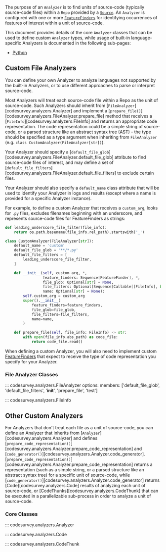 The purpose of an `Analyzer` is to find units of source-code
(typically source-code files) within a `Repo` provided by a
[`Source`](../sources/core.md). An `Analyzer` is configured with one
or more [`FeatureFinders`](features.md) for identifying occurrences of
features of interest within a unit of source-code.

This document provides details of the core `Analyzer` classes that can
be used to define custom `Analyzer` types, while usage of built-in
language-specific Analyzers is documented in the following sub-pages:

* [Python](python.md)

## Custom File Analyzers

You can define your own Analyzer to analyze languages not supported by
the built-in Analyzers, or to use different approaches to parse or
interpret source-code.

Most Analyzers will treat each source-code file within a Repo as the
unit of source-code. Such Analyzers should inherit from
[`FileAnalyzer`][codesurvey.analyzers.Analyzer] and implement a
[`prepare_file()`][codesurvey.analyzers.FileAnalyzer.prepare_file]
method that receives a [`FileInfo`][codesurvey.analyzers.FileInfo] and
returns an appropriate code representation. The code representation
could be a simple string of source-code, or a parsed structure like an
abstract syntax tree (AST) - the type should be specified as a type
argument when inheriting from `FileAnalyzer` (e.g. `class
CustomAnalyzer(FileAnalyzer[str])`).

Your Analyzer should specify a
[`default_file_glob`][codesurvey.analyzers.FileAnalyzer.default_file_glob]
attribute to find source-code files of interest, and may define a set
of
[`default_file_filters`][codesurvey.analyzers.FileAnalyzer.default_file_filters]
to exclude certain files.

Your Analyzer should also specify a `default_name` class attribute
that will be used to identify your Analyzer in logs and results
(except where a name is provided for a specific Analyzer instance).

For example, to define a custom Analyzer that receives a `custom_arg`,
looks for `.py` files, excludes filenames beginning with an
underscore, and represents source-code files for FeatureFinders as
strings:

```python
def leading_underscore_file_filter(file_info):
    return os.path.basename(file_info.rel_path).startswith('_')

class CustomAnalyzer(FileAnalyzer[str]):
    default_name = 'custom'
    default_file_glob = '**/*.py'
    default_file_filters = [
        leading_underscore_file_filter,
    ]

    def __init__(self, custom_arg, *,
                 feature_finders: Sequence[FeatureFinder], *,
                 file_glob: Optional[str] = None,
                 file_filters: Optional[Sequence[Callable[[FileInfo], bool]]] = None,
                 name: Optional[str] = None):
        self.custom_arg = custom_arg
        super().__init__(
            feature_finders=feature_finders,
            file_glob=file_glob,
            file_filters=file_filters,
            name=name,
        )

    def prepare_file(self, file_info: FileInfo) -> str:
        with open(file_info.abs_path) as code_file:
            return code_file.read()
```


When defining a custom Analyzer, you will also need to implement
custom [FeatureFinders](features.md) that expect to receive the type
of code representation you specify for your Analyzer.

### File Analyzer Classes

::: codesurvey.analyzers.FileAnalyzer
    options:
        members: ['default_file_glob', 'default_file_filters', '__init__', 'prepare_file', 'test']

::: codesurvey.analyzers.FileInfo

## Other Custom Analyzers

For Analyzers that don't treat each file as a unit of source-code, you
can define an Analyzer that inherits from
[`Analyzer`][codesurvey.analyzers.Analyzer] and defines
[`prepare_code_representation()`][codesurvey.analyzers.Analyzer.prepare_code_representation]
and
[`code_generator()`][codesurvey.analyzers.Analyzer.code_generator].
[`prepare_code_representation()`][codesurvey.analyzers.Analyzer.prepare_code_representation]
returns a representation (such as a simple string, or a parsed
structure like an abstract syntax tree) for a specific unit of
source-code, while
[`code_generator()`][codesurvey.analyzers.Analyzer.code_generator]
returns [Code][codesurvey.analyzers.Code] results of analyzing each unit
of source-code, or [CodeThunks][codesurvey.analyzers.CodeThunk] that
can be executed in a parallelizable sub-process in order to analyze a
unit of source-code.

### Core Classes

::: codesurvey.analyzers.Analyzer

::: codesurvey.analyzers.Code

::: codesurvey.analyzers.CodeThunk
